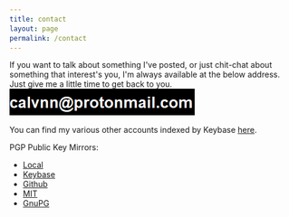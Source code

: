 ```yaml
---
title: contact
layout: page
permalink: /contact
---
```


If you want to talk about something I've posted, or just chit-chat about something that interest's you, I'm always available at the below address. 
<br>
Just give me a little time to get back to you.
<br>
![spam's not cool yo](/assets/addr.png)

You can find my various other accounts indexed by Keybase [here](https://keybase.io/calware). 

PGP Public Key Mirrors:
  * [Local](/assets/pub_key.txt)
  * [Keybase](https://keybase.io/calware/pgp_keys.asc)
  * [Github](https://gist.githubusercontent.com/calware/d31ce097738380a104ddc29e20a3a0af/raw/ed82ab58b44b7bc557125a5553b809a59b45d22e/public_key.asc)
  * [MIT](https://pgp.mit.edu/pks/lookup?op=get&search=0xC3640059B5114211)
  * [GnuPG](http://keys.gnupg.net/pks/lookup?op=get&search=0xC3640059B5114211)
